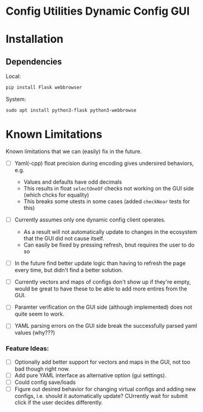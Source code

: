 # Config Utilities Dynamic Config GUI

# Installation

## Dependencies
Local:
```bash
pip install Flask webbrowser
```

System:
```
sudo apt install python3-flask python3-webbrowse
```

# Known Limitations
Known limitations that we can (easily) fix in the future.

- [ ] Yaml(-cpp) float precision during encoding gives undersired behaviors, e.g.
  - Values and defaults have odd decimals
  - This results in float `selectOneOf` checks not working on the GUI side (which chcks for equality)
  - This breaks some utests in some cases (added `checkNear` tests for this)
- [ ] Currently assumes only one dynamic config client operates. 
  - As a result will not automatically update to changes in the ecosystem that the GUI did not cause itself.
  - Can easily be fixed by pressing refresh, bnut requires the user to do so
- [ ] In the future find better update logic than having to refresh the page every time, but didn't find a better solution.

- [ ] Currently vectors and maps of configs don't show up if they're empty, would be great to have these to be able to add more entires from the GUI.
- [ ] Paramter verification on the GUI side (although implemented) does not quite seem to work.
- [ ] YAML parsing errors on the GUI side break the successfully parsed yaml values (why???)

### Feature Ideas:

- [ ] Optionally add better support for vectors and maps in the GUI, not too bad though right now.
- [ ] Add pure YAML interface as alternative option (gui settings).
- [ ] Could config save/loads
- [ ] Figure out desired behavior for changing virtual configs and adding new configs, i.e. should it automatically update? CUrrently wait for submit click if the user decides differently.